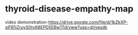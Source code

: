 # thyroid-disease-empathy-map
video demonstration-https://drive.google.com/file/d/1bZkXP-sIFB1iZruyS0ty68EPD5EBw1Td/view?usp=drivesdk
